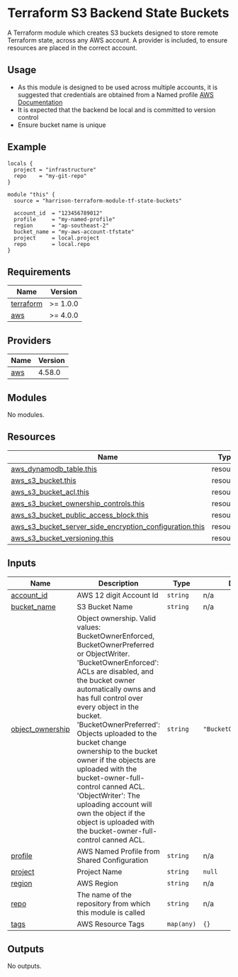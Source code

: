 # Terraform S3 Backend State Buckets

A Terraform module which creates S3 buckets designed to store remote Terraform state, across any AWS account.
A provider is included, to ensure resources are placed in the correct account.

## Usage

- As this module is designed to be used across multiple accounts, it is suggested that credentials are obtained from a Named profile [AWS Documentation](https://docs.aws.amazon.com/cli/latest/userguide/cli-configure-profiles.html)
- It is expected that the backend be local and is committed to version control
- Ensure bucket name is unique

## Example

```
locals {
  project = "infrastructure"
  repo    = "my-git-repo"
}

module "this" {
  source = "harrison-terraform-module-tf-state-buckets"

  account_id  = "123456789012"
  profile     = "my-named-profile"
  region      = "ap-southeast-2"
  bucket_name = "my-aws-account-tfstate"
  project     = local.project
  repo        = local.repo
}
```

<!-- BEGINNING OF PRE-COMMIT-TERRAFORM DOCS HOOK -->
## Requirements

| Name | Version |
|------|---------|
| <a name="requirement_terraform"></a> [terraform](#requirement\_terraform) | >= 1.0.0 |
| <a name="requirement_aws"></a> [aws](#requirement\_aws) | >= 4.0.0 |

## Providers

| Name | Version |
|------|---------|
| <a name="provider_aws"></a> [aws](#provider\_aws) | 4.58.0 |

## Modules

No modules.

## Resources

| Name | Type |
|------|------|
| [aws_dynamodb_table.this](https://registry.terraform.io/providers/hashicorp/aws/latest/docs/resources/dynamodb_table) | resource |
| [aws_s3_bucket.this](https://registry.terraform.io/providers/hashicorp/aws/latest/docs/resources/s3_bucket) | resource |
| [aws_s3_bucket_acl.this](https://registry.terraform.io/providers/hashicorp/aws/latest/docs/resources/s3_bucket_acl) | resource |
| [aws_s3_bucket_ownership_controls.this](https://registry.terraform.io/providers/hashicorp/aws/latest/docs/resources/s3_bucket_ownership_controls) | resource |
| [aws_s3_bucket_public_access_block.this](https://registry.terraform.io/providers/hashicorp/aws/latest/docs/resources/s3_bucket_public_access_block) | resource |
| [aws_s3_bucket_server_side_encryption_configuration.this](https://registry.terraform.io/providers/hashicorp/aws/latest/docs/resources/s3_bucket_server_side_encryption_configuration) | resource |
| [aws_s3_bucket_versioning.this](https://registry.terraform.io/providers/hashicorp/aws/latest/docs/resources/s3_bucket_versioning) | resource |

## Inputs

| Name | Description | Type | Default | Required |
|------|-------------|------|---------|:--------:|
| <a name="input_account_id"></a> [account\_id](#input\_account\_id) | AWS 12 digit Account Id | `string` | n/a | yes |
| <a name="input_bucket_name"></a> [bucket\_name](#input\_bucket\_name) | S3 Bucket Name | `string` | n/a | yes |
| <a name="input_object_ownership"></a> [object\_ownership](#input\_object\_ownership) | Object ownership. Valid values: BucketOwnerEnforced, BucketOwnerPreferred or ObjectWriter. 'BucketOwnerEnforced': ACLs are disabled, and the bucket owner automatically owns and has full control over every object in the bucket. 'BucketOwnerPreferred': Objects uploaded to the bucket change ownership to the bucket owner if the objects are uploaded with the bucket-owner-full-control canned ACL. 'ObjectWriter': The uploading account will own the object if the object is uploaded with the bucket-owner-full-control canned ACL. | `string` | `"BucketOwnerEnforced"` | no |
| <a name="input_profile"></a> [profile](#input\_profile) | AWS Named Profile from Shared Configuration | `string` | n/a | yes |
| <a name="input_project"></a> [project](#input\_project) | Project Name | `string` | `null` | no |
| <a name="input_region"></a> [region](#input\_region) | AWS Region | `string` | n/a | yes |
| <a name="input_repo"></a> [repo](#input\_repo) | The name of the repository from which this module is called | `string` | n/a | yes |
| <a name="input_tags"></a> [tags](#input\_tags) | AWS Resource Tags | `map(any)` | `{}` | no |

## Outputs

No outputs.

<!-- END OF PRE-COMMIT-TERRAFORM DOCS HOOK -->
